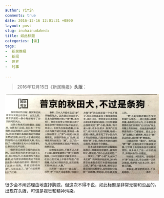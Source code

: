 ```yaml
---
author: YiYin
comments: true
date: 2016-12-16 12:01:31 +0800
layout: post
slug: inuhainudakeda
title: 如此标题
categories: [读]
tags:
-  新民晚报
-  新闻
-  世界
-  时事

---
```


<blockquote>2016年12月15日《新民晚报》<b>头版</b>：</blockquote>

<img src="/public/images/newspaper/inu.jpg" alt="">

<div class="readreview">
	很少会不阐述理由地直抒胸臆，但这次不得不说，如此标题是非常无聊和没品的。出现在头版，可谓是视觉和精神污染。
</div>
